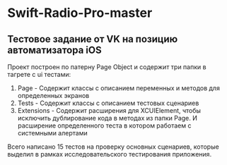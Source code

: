 # Swift-Radio-Pro-master
## Тестовое задание от VK на позицию автоматизатора iOS

Проект построен по патерну Page Object и содержит три папки в тагрете с ui тестами:

1. Page - Содержит классы с описанием переменных и методов для определенных экранов
2. Tests - Содержит классы с описанием тестовых сценариев
3. Extensions - Содержит расширения для XCUIElement, чтобы исключить дублирование кода в методах из папки Page. И расширение определенного теста в котором работаем с системными алертами

Всего написано 15 тестов на проверку основных сценариев, которые выделил в рамках исследовательского тестирования приложения.
